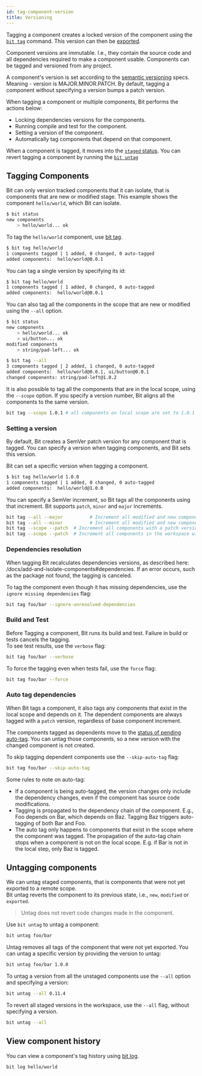 ```yaml
---
id: tag-component-version
title: Versioning
---
```

Tagging a component creates a locked version of the component using the [`bit tag`](/docs/apis/cli-all#tag) command. This version can then be [exported](/docs/export).

Component versions are immutable. I.e., they contain the source code and all dependencies required to make a component usable. Components can be tagged and versioned from any project.  

A component's version is set according to the [semantic versioning](https://semver.org/) specs.
Meaning - version is MAJOR.MINOR.PATCH. By default, tagging a component without specifying a version bumps a patch version.  

When tagging a component or multiple components, Bit performs the actions below:

- Locking dependencies versions for the components.
- Running compile and test for the component.
- Setting a version of the component.
- Automatically tag components that depend on that component.

When a component is tagged, it moves into the [`staged` status](/docs/workspace#staged-components). You can revert tagging a component by running the [`bit untag`](/docs/apis/cli-all#untag)

## Tagging Components

Bit can only version tracked components that it can isolate, that is components that are new or modified stage. This example shows the component `hello/world`, which Bit can isolate.

```bash
$ bit status
new components
    > hello/world... ok
```

To tag the `hello/world` component, use [bit tag](/docs/apis/cli-all#tag).

```bash
$ bit tag hello/world
1 components tagged | 1 added, 0 changed, 0 auto-tagged
added components:  hello/world@0.0.1
```

You can tag a single version by specifying its id:  

```bash
$ bit tag hello/world
1 components tagged | 1 added, 0 changed, 0 auto-tagged
added components:  hello/world@0.0.1
```

You can also tag all the components in the scope that are new or modified using the `--all` option.  

```bash
$ bit status
new components
    > hello/world... ok
    > ui/button... ok
modified components
    > string/pad-left... ok

$ bit tag --all
3 components tagged | 2 added, 1 changed, 0 auto-tagged
added components:  hello/world@0.0.1, ui/button@0.0.1
changed components: string/pad-left@1.0.2
```

It is also possible to tag all the components that are in the local scope, using the `--scope` option. If you specify a version number, Bit aligns all the components to the same version.  

```bash
bit tag --scope 1.0.1 # all components on local scope are set to 1.0.1
```

### Setting a version

By default, Bit creates a SemVer patch version for any component that is tagged. You can specify a version when tagging components, and Bit sets this version.  

Bit can set a specific version when tagging a component.

```bash
$ bit tag hello/world 1.0.0
1 components tagged | 1 added, 0 changed, 0 auto-tagged
added components:  hello/world@1.0.0
```

You can specify a SemVer increment, so Bit tags all the components using that increment. Bit supports `patch`, `minor` and `major` increments.  

```bash
bit tag --all --major          # Increment all modified and new components with a major version.
bit tag --all --minor          # Increment all modified and new components with a minor version.
bit tag --scope --patch  # Increment all components with a patch version.
bit tag --scope --patch  # Increment all components in the workspace with a patch version.
```

### Dependencies resolution

When tagging Bit recalculates dependencies versions, as described here: /docs/add-and-isolate-components#dependencies. If an error occurs, such as the package not found, the tagging is canceled.  

To tag the component even though it has missing dependencies, use the `ignore missing dependencies` flag:

```bash
bit tag foo/bar --ignore-unresolved-dependencies
```

### Build and Test

Before Tagging a component, Bit runs its build and test. Failure in build or tests cancels the tagging.  
To see test results, use the `verbose` flag:

```bash
bit tag foo/bar --verbose
```

To force the tagging even when tests fail, use the `force` flag:

```bash
bit tag foo/bar --force
```

### Auto tag dependencies

When Bit tags a component, it also tags any components that exist in the local scope and depends on it. The dependent components are always tagged with a `patch` version, regardless of base component increment.  

The components tagged as dependents move to the [status of pending auto-tag](/docs/workspace#component-pending-to-be-tagged-automatically).  You can untag those components, so a new version with the changed component is not created.  

To skip tagging dependent components use the `--skip-auto-tag` flag:

```bash
bit tag foo/bar --skip-auto-tag
```

Some rules to note on auto-tag:  

- If a component is being auto-tagged, the version changes only include the dependency changes, even if the component has source code modifications.  
- Tagging is propagated to the dependency chain of the component. E.g., Foo depends on Bar, which depends on Baz. Tagging Baz triggers auto-tagging of both Bar and Foo.  
- The auto tag only happens to components that exist in the scope where the component was tagged. The propagation of the auto-tag chain stops when a component is not on the local scope. E.g. if Bar is not in the local step, only Baz is tagged.  

## Untagging components

We can untag staged components, that is components that were not yet exported to a remote scope.  
Bit untag reverts the component to its previous state, i.e., `new`, `modified` or `exported`.  

>Untag does not revert code changes made in the component. 

Use `bit untag` to untag a component:

```bash
bit untag foo/bar
```

Untag removes all tags of the component that were not yet exported. You can untag a specific version by providing the version to untag:  

```bash
bit untag foo/bar 1.0.0
```

To untag a version from all the unstaged components use the `--all` option and specifying a version:

```bash
bit untag --all 0.11.4
```

To revert all staged versions in the workspace, use the `--all` flag, without specifying a version.

```bash
bit untag --all
```

## View component history

You can view a component's tag history using [bit log](/docs/apis/cli-all#log).

```bash
bit log hello/world
```
